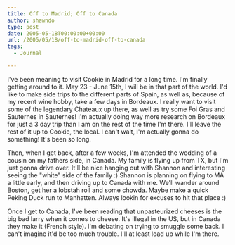 ```yaml
---
title: Off to Madrid; Off to Canada
author: shawndo
type: post
date: 2005-05-18T00:00:00+00:00
url: /2005/05/18/off-to-madrid-off-to-canada
tags:
  - Journal

---
```

I've been meaning to visit Cookie in Madrid for a long time. I'm finally getting around to it. May 23 - June 15th, I will be in that part of the world. I'd like to make side trips to the different parts of Spain, as well as, because of my recent wine hobby, take a few days in Bordeaux. I really want to visit some of the legendary Chateaux up there, as well as try some Foi Gras and Sauternes in Sauternes! I'm actually doing way more research on Bordeaux for just a 3 day trip than I am on the rest of the time I'm there. I'll leave the rest of it up to Cookie, the local. I can't wait, I'm actually gonna do something! It's been so long.  

Then, when I get back, after a few weeks, I'm attended the wedding of a cousin on my fathers side, in Canada. My family is flying up from TX, but I'm just gonna drive over. It'll be nice hanging out with Shannon and interesting seeing the "white" side of the family :) Shannon is planning on flying to MA a little early, and then driving up to Canada with me. We'll wander around Boston, get her a lobstah roll and some chowda. Maybe make a quick Peking Duck run to Manhatten. Always lookin for excuses to hit that place :)  

Once I get to Canada, I've been reading that unpasteurized cheeses is the big bad larry when it comes to cheese. It's illegal in the US, but in Canada they make it (French style). I'm debating on trying to smuggle some back. I can't imagine it'd be too much trouble. I'll at least load up while I'm there.
